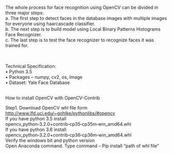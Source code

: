 The whole process for face recognition using OpenCV can be divided in three major steps:</br>
a.	The first step to detect faces in the database images with multiple images for everyone using haarcascade classifier.</br>
b.	The next step is to build model using Local Binary Patterns Histograms Face Recognizer.</br>
c.	The last step is to test the face recognizer to recognize faces it was trained for.</br></br></br>

Technical Specification:</br>
•	Python 3.5</br>
•	Packages – numpy, cv2, os, Image</br>
•	Dataset: Yale Face Database</br></br>

How to install OpenCV with OpenCV-Contrib</br>

Step1. Download OpenCV whl file form http://www.lfd.uci.edu/~gohlke/pythonlibs/#opencv</br>
If you have python 3.5 install opencv_python‑3.2.0+contrib‑cp35‑cp35m‑win_amd64.whl</br>
If you have python 3.6 install opencv_python‑3.2.0+contrib‑cp36‑cp36m‑win_amd64.whl</br>
Verify the windows bit and python version</br>
Open Anaconda command. Type command – 
Pip install “path of whl file”
